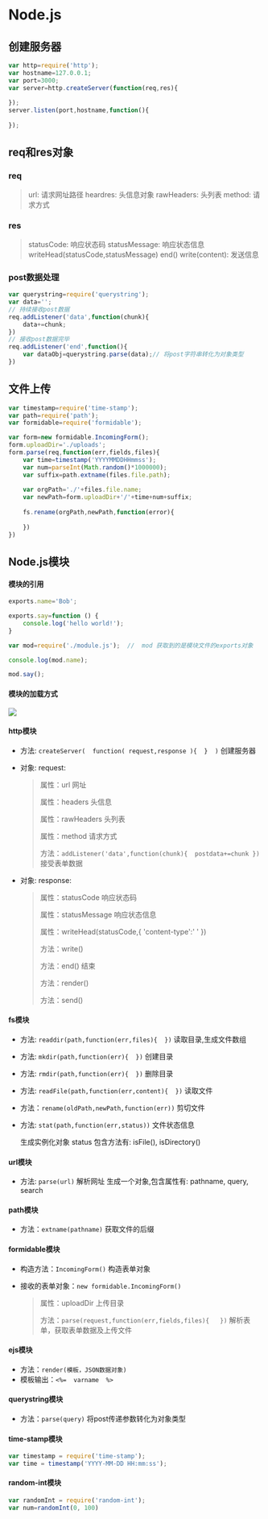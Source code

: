 # Node.js

## 创建服务器

```js
var http=require('http');
var hostname=127.0.0.1;
var port=3000;
var server=http.createServer(function(req,res){
    
});
server.listen(port,hostname,function(){
    
});
```

## req和res对象

### req

> url:  请求网址路径
> heardres:  头信息对象
> rawHeaders:  头列表
> method:  请求方式

### res

> statusCode:  响应状态码
> statusMessage:  响应状态信息writeHead(statusCode,statusMessage)
> end()
> write(content):  发送信息

### post数据处理

```js
var querystring=require('querystring');
var data='';
// 持续接收post数据
req.addListener('data',function(chunk){
    data+=chunk;
})
// 接收post数据完毕
req.addListener('end',function(){
    var dataObj=querystring.parse(data);// 将post字符串转化为对象类型
})
```

## 文件上传

```js
var timestamp=require('time-stamp');
var path=require('path');
var formidable=require('formidable');

var form=new formidable.IncomingForm();
form.uploadDir='./uploads';
form.parse(req,function(err,fields,files){
    var time=timestamp('YYYYMMDDHHmmss');
    var num=parseInt(Math.random()*1000000);
    var suffix=path.extname(files.file.path);
    
    var orgPath='./'+files.file.name;
    var newPath=form.uploadDir+'/'+time+num+suffix;
    
    fs.rename(orgPath,newPath,function(error){
        
    })
})
```

## **Node.js模块**

#### **模块的引用**

```js
exports.name='Bob';

exports.say=function () {
	console.log('hello world!');
}
```

```js
var mod=require('./module.js');  //  mod 获取到的是模块文件的exports对象

console.log(mod.name);

mod.say();
```

#### **模块的加载方式**

![](/home/shicons/shicons.github.io/2019/07/23/nodejs-require.jpg)

#### **http模块**

- 方法:  `createServer(  function( request,response ){  }  )`    创建服务器

- 对象:  request:  

  > 属性：url  网址
  >
  > 属性：headers  头信息
  >
  > 属性：rawHeaders  头列表
  >
  > 属性：method  请求方式
  >
  > 方法：`addListener('data',function(chunk){  postdata+=chunk })`    接受表单数据

- 对象:  response:

  > 属性：statusCode  响应状态码
  >
  > 属性：statusMessage  响应状态信息
  >
  > 属性：writeHead(statusCode,{ 'content-type':'  ' })
  >
  > 方法：write()
  >
  > 方法：end()  结束
  >
  > 方法：render()
  >
  > 方法：send()

#### **fs模块**

- 方法:  `readdir(path,function(err,files){  })`   读取目录,生成文件数组

- 方法:  `mkdir(path,function(err){  })`    创建目录

- 方法:  `rmdir(path,function(err){  })`    删除目录

- 方法:  `readFile(path,function(err,content){  })`    读取文件

- 方法：`rename(oldPath,newPath,function(err))`    剪切文件

- 方法:  `stat(path,function(err,status))`    文件状态信息

  生成实例化对象  status  包含方法有:  isFile(),    isDirectory()

#### **url模块**

- 方法:  `parse(url)`    解析网址
  生成一个对象,包含属性有:  pathname,    query,    search

#### **path模块**

- 方法：`extname(pathname)`    获取文件的后缀

#### **formidable模块**

- 构造方法：`IncomingForm()`    构造表单对象

- 接收的表单对象：`new formidable.IncomingForm()`

  > 属性：uploadDir    上传目录
  >
  > 方法：`parse(request,function(err,fields,files){   })`    解析表单，获取表单数据及上传文件

#### **ejs模块**

- 方法：`render(模板，JSON数据对象)`
- 模板输出：`<%=  varname  %>`

#### **querystring模块**

- 方法：`parse(query)`    将post传递参数转化为对象类型

#### time-stamp模块

```js
var timestamp = require('time-stamp');
var time = timestamp('YYYY-MM-DD HH:mm:ss');
```

#### random-int模块

```js
var randomInt = require('random-int');
var num=randomInt(0, 100)
```

